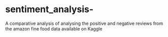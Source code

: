 # sentiment_analysis-
A comparative analysis of analysing the positive and negative reviews from the amazon fine food data available on Kaggle
